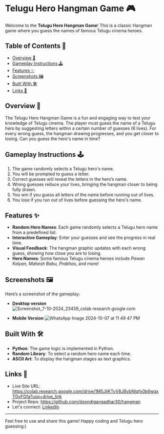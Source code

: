 # Telugu Hero Hangman Game 🎮

Welcome to the **Telugu Hero Hangman Game**! This is a classic Hangman game where you guess the names of famous Telugu cinema heroes.

## Table of Contents 📖

- [Overview 🎯](#overview-)
- [Gameplay Instructions 🕹️](#gameplay-instructions-)
- [Features ✨](#features-)
- [Screenshots 🖼️](#screenshots-️)
- [Built With 🛠️](#built-with-️)
- [Links 📌](#links-)

## Overview 🎯

The Telugu Hero Hangman Game is a fun and engaging way to test your knowledge of Telugu cinema. The player must guess the name of a Telugu hero by suggesting letters within a certain number of guesses (6 lives). For every wrong guess, the hangman drawing progresses, and you get closer to losing. Can you guess the hero's name in time?

## Gameplay Instructions 🕹️

1. The game randomly selects a Telugu hero's name.
2. You will be prompted to guess a letter.
3. Correct guesses will reveal the letters in the hero’s name.
4. Wrong guesses reduce your lives, bringing the hangman closer to being fully drawn.
5. You win if you guess all letters of the name before running out of lives.
6. You lose if you run out of lives before guessing the hero's name.

## Features ✨

- **Random Hero Names**: Each game randomly selects a Telugu hero name from a predefined list.
- **Interactive Gameplay**: Enter your guesses and see the progress in real time.
- **Visual Feedback**: The hangman graphic updates with each wrong guess, showing how close you are to losing.
- **Hero Names**: Some famous Telugu cinema heroes include *Pawan Kalyan, Mahesh Babu, Prabhas*, and more!

## Screenshots 🖼️

Here’s a screenshot of the gameplay:<br>
- **Desktop version**
![Screenshot_7-10-2024_23459_colab research google com](https://github.com/user-attachments/assets/a28852bd-7489-46a1-a40a-9b542e91e559)  

- **Mobile Version**
![WhatsApp Image 2024-10-07 at 11 49 47 PM](https://github.com/user-attachments/assets/70f5d566-0bfc-4f36-8a34-841eb22c328b)

## Built With 🛠️

- **Python**: The game logic is implemented in Python.
- **Random Library**: To select a random hero name each time.
- **ASCII Art**: To display the hangman stages as text graphics.
  
## Links 📌

- Live Site URL: https://colab.research.google.com/drive/1M5JliKTyV8JBybNlqfx0b6wqxTGvFGfa?usp=drive_link
- Project Repo: https://github.com/doondigangadhar30/hangman
- Let's connect: [LinkedIn](https://www.linkedin.com/in/doondi/) 

---

Feel free to use and share this game! Happy coding and Telugu hero guessing:)
